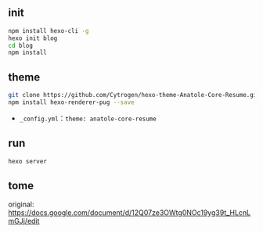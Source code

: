 ## init

```bash
npm install hexo-cli -g
hexo init blog
cd blog
npm install
```

## theme

``` bash
git clone https://github.com/Cytrogen/hexo-theme-Anatole-Core-Resume.git themes/anatole-core-resume
npm install hexo-renderer-pug --save
```

* `_config.yml`：`theme: anatole-core-resume`

## run

```bash
hexo server
```

## tome

original: https://docs.google.com/document/d/12Q07ze3OWtg0NOc19yg39t_HLcnLmGJj/edit